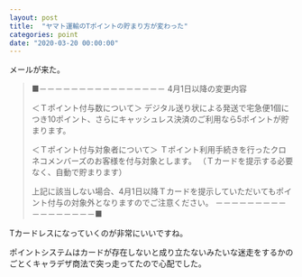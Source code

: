 ```yaml
---
layout: post
title:  "ヤマト運輸のTポイントの貯まり方が変わった"
categories: point
date: "2020-03-20 00:00:00"
---
```


メールが来た。

> ■－－－－－－－－－－－－－－－－
> 4月1日以降の変更内容
> 
> ＜Ｔポイント付与数について＞
> デジタル送り状による発送で宅急便1個につき10ポイント、さらにキャッシュレス決済のご利用なら5ポイントが貯まります。
> 
> ＜Ｔポイント付与対象者について＞
> Ｔポイント利用手続きを行ったクロネコメンバーズのお客様を付与対象とします。
> （Ｔカードを提示する必要なく、自動で貯まります）
> 
> 上記に該当しない場合、4月1日以降Ｔカードを提示していただいてもポイント付与の対象外となりますのでご注意ください。
> －－－－－－－－－－－－－－－－－■

Tカードレスになっていくのが非常にいいですね。

ポイントシステムはカードが存在しないと成り立たないみたいな迷走をするかのごとくキャラデザ商法で突っ走ってたので心配でした。

